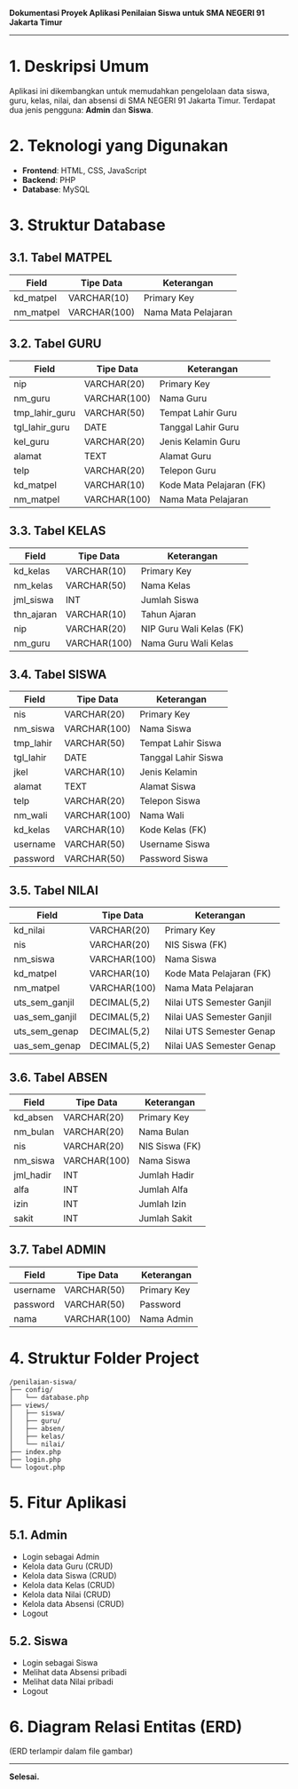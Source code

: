 **Dokumentasi Proyek Aplikasi Penilaian Siswa untuk SMA NEGERI 91 Jakarta Timur**

---

# 1. Deskripsi Umum
Aplikasi ini dikembangkan untuk memudahkan pengelolaan data siswa, guru, kelas, nilai, dan absensi di SMA NEGERI 91 Jakarta Timur. Terdapat dua jenis pengguna: **Admin** dan **Siswa**.

# 2. Teknologi yang Digunakan
- **Frontend**: HTML, CSS, JavaScript
- **Backend**: PHP
- **Database**: MySQL

# 3. Struktur Database

## 3.1. Tabel MATPEL
| Field        | Tipe Data   | Keterangan           |
|--------------|-------------|----------------------|
| kd_matpel    | VARCHAR(10) | Primary Key          |
| nm_matpel    | VARCHAR(100)| Nama Mata Pelajaran  |

## 3.2. Tabel GURU
| Field           | Tipe Data   | Keterangan                   |
|-----------------|-------------|-------------------------------|
| nip             | VARCHAR(20) | Primary Key                  |
| nm_guru         | VARCHAR(100)| Nama Guru                    |
| tmp_lahir_guru  | VARCHAR(50) | Tempat Lahir Guru            |
| tgl_lahir_guru  | DATE        | Tanggal Lahir Guru           |
| kel_guru        | VARCHAR(20) | Jenis Kelamin Guru           |
| alamat          | TEXT        | Alamat Guru                  |
| telp            | VARCHAR(20) | Telepon Guru                 |
| kd_matpel       | VARCHAR(10) | Kode Mata Pelajaran (FK)     |
| nm_matpel       | VARCHAR(100)| Nama Mata Pelajaran          |

## 3.3. Tabel KELAS
| Field        | Tipe Data   | Keterangan                   |
|--------------|-------------|-------------------------------|
| kd_kelas     | VARCHAR(10) | Primary Key                  |
| nm_kelas     | VARCHAR(50) | Nama Kelas                   |
| jml_siswa    | INT         | Jumlah Siswa                 |
| thn_ajaran   | VARCHAR(10) | Tahun Ajaran                 |
| nip          | VARCHAR(20) | NIP Guru Wali Kelas (FK)      |
| nm_guru      | VARCHAR(100)| Nama Guru Wali Kelas         |

## 3.4. Tabel SISWA
| Field      | Tipe Data   | Keterangan                |
|------------|-------------|----------------------------|
| nis        | VARCHAR(20) | Primary Key               |
| nm_siswa   | VARCHAR(100)| Nama Siswa                |
| tmp_lahir  | VARCHAR(50) | Tempat Lahir Siswa        |
| tgl_lahir  | DATE        | Tanggal Lahir Siswa       |
| jkel       | VARCHAR(10) | Jenis Kelamin             |
| alamat     | TEXT        | Alamat Siswa              |
| telp       | VARCHAR(20) | Telepon Siswa             |
| nm_wali    | VARCHAR(100)| Nama Wali                 |
| kd_kelas   | VARCHAR(10) | Kode Kelas (FK)           |
| username   | VARCHAR(50) | Username Siswa            |
| password   | VARCHAR(50) | Password Siswa            |

## 3.5. Tabel NILAI
| Field             | Tipe Data   | Keterangan                   |
|-------------------|-------------|-------------------------------|
| kd_nilai          | VARCHAR(20) | Primary Key                  |
| nis               | VARCHAR(20) | NIS Siswa (FK)               |
| nm_siswa          | VARCHAR(100)| Nama Siswa                   |
| kd_matpel         | VARCHAR(10) | Kode Mata Pelajaran (FK)     |
| nm_matpel         | VARCHAR(100)| Nama Mata Pelajaran          |
| uts_sem_ganjil    | DECIMAL(5,2)| Nilai UTS Semester Ganjil    |
| uas_sem_ganjil    | DECIMAL(5,2)| Nilai UAS Semester Ganjil    |
| uts_sem_genap     | DECIMAL(5,2)| Nilai UTS Semester Genap     |
| uas_sem_genap     | DECIMAL(5,2)| Nilai UAS Semester Genap     |

## 3.6. Tabel ABSEN
| Field      | Tipe Data   | Keterangan                |
|------------|-------------|----------------------------|
| kd_absen   | VARCHAR(20) | Primary Key               |
| nm_bulan   | VARCHAR(20) | Nama Bulan                |
| nis        | VARCHAR(20) | NIS Siswa (FK)            |
| nm_siswa   | VARCHAR(100)| Nama Siswa                |
| jml_hadir  | INT         | Jumlah Hadir              |
| alfa       | INT         | Jumlah Alfa               |
| izin       | INT         | Jumlah Izin               |
| sakit      | INT         | Jumlah Sakit              |

## 3.7. Tabel ADMIN
| Field      | Tipe Data   | Keterangan                |
|------------|-------------|----------------------------|
| username   | VARCHAR(50) | Primary Key               |
| password   | VARCHAR(50) | Password                  |
| nama       | VARCHAR(100)| Nama Admin                |

# 4. Struktur Folder Project
```
/penilaian-siswa/
├── config/
│   └── database.php
├── views/
│   ├── siswa/
│   ├── guru/
│   ├── absen/
│   ├── kelas/
│   └── nilai/
├── index.php
├── login.php
└── logout.php
```

# 5. Fitur Aplikasi

## 5.1. Admin
- Login sebagai Admin
- Kelola data Guru (CRUD)
- Kelola data Siswa (CRUD)
- Kelola data Kelas (CRUD)
- Kelola data Nilai (CRUD)
- Kelola data Absensi (CRUD)
- Logout

## 5.2. Siswa
- Login sebagai Siswa
- Melihat data Absensi pribadi
- Melihat data Nilai pribadi
- Logout

# 6. Diagram Relasi Entitas (ERD)
(ERD terlampir dalam file gambar)

---

**Selesai.**

